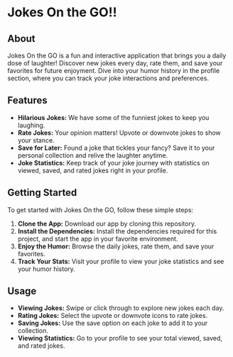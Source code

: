# Jokes On the GO!!

## About

Jokes On the GO is a fun and interactive application that brings you a daily dose of laughter! Discover new jokes every day, rate them, and save your favorites for future enjoyment. Dive into your humor history in the profile section, where you can track your joke interactions and preferences.

## Features

- **Hilarious Jokes:** We have some of the funniest jokes to keep you laughing.
- **Rate Jokes:** Your opinion matters! Upvote or downvote jokes to show your stance.
- **Save for Later:** Found a joke that tickles your fancy? Save it to your personal collection and relive the laughter anytime.
- **Joke Statistics:** Keep track of your joke journey with statistics on viewed, saved, and rated jokes right in your profile.

## Getting Started

To get started with Jokes On the GO, follow these simple steps:

1. **Clone the App:** Download our app by cloning this repository.
2. **Install the Dependencies:** Install the dependencies required for this project, and start the app in your favorite environment.
3. **Enjoy the Humor:** Browse the daily jokes, rate them, and save your favorites.
4. **Track Your Stats:** Visit your profile to view your joke statistics and see your humor history.

## Usage

- **Viewing Jokes:** Swipe or click through to explore new jokes each day.
- **Rating Jokes:** Select the upvote or downvote icons to rate jokes.
- **Saving Jokes:** Use the save option on each joke to add it to your collection.
- **Viewing Statistics:** Go to your profile to see your total viewed, saved, and rated jokes.
